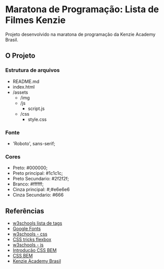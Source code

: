 # Maratona de Programação: Lista de Filmes Kenzie

Projeto desenvolvido na maratona de programação da Kenzie Academy Brasil.

## O Projeto

### Estrutura de arquivos

- README.md
- index.html
- /assets
  - /img
  - /js
    - script.js
  - /css
    - style.css

### Fonte

- 'Roboto', sans-serif;

### Cores

- Preto: #000000;
- Preto principal: #1c1c1c;
- Preto Secundario: #2f2f2f;
- Branco: #ffffff;
- Cinza principal: #;#e6e6e6
- Cinza Secundario: #666


## Referências

- [w3schools lista de tags](https://www.w3schools.com/tags/default.asp)
- [Google Fonts](https://fonts.google.com/)
- [w3schools - css](https://www.w3schools.com/css/)
- [CSS tricks flexbox](https://css-tricks.com/snippets/css/a-guide-to-flexbox/)
- [w3schools - js](https://www.w3schools.com/js/default.asp)
- [Introdução CSS BEM](http://getbem.com/introduction/)
- [CSS BEM](http://getbem.com/naming/)
- [Kenzie Academy Brasil](https://www.kenzie.com.br/)
